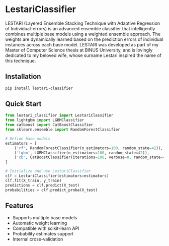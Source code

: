 # LestariClassifier

LESTARI (Layered Ensemble Stacking Technique with Adaptive Regression of Individual-errors) is an advanced ensemble classifier that intelligently combines multiple base models using a weighted ensemble approach. The weights are dynamically learned based on the prediction errors of individual instances across each base model.
LESTARI was developed as part of my Master of Computer Science thesis at BINUS University, and is lovingly dedicated to my beloved wife, whose surname Lestari inspired the name of this technique.

## Installation

```bash
pip install lestari-classifier
```

## Quick Start

```python
from lestari_classifier import LestariClassifier
from lightgbm import LGBMClassifier
from catboost import CatBoostClassifier
from sklearn.ensemble import RandomForestClassifier

# Define base models
estimators = [
    ('rf', RandomForestClassifier(n_estimators=100, random_state=42)),
    ('lgbm', LGBMClassifier(n_estimators=100, random_state=42)),
    ('cb', CatBoostClassifier(iterations=100, verbose=0, random_state=42))
]

# Initialize and use LestariClassifier
clf = LestariClassifier(estimators=estimators)
clf.fit(X_train, y_train)
predictions = clf.predict(X_test)
probabilities = clf.predict_proba(X_test)
```

## Features

- Supports multiple base models
- Automatic weight learning
- Compatible with scikit-learn API
- Probability estimates support
- Internal cross-validation
